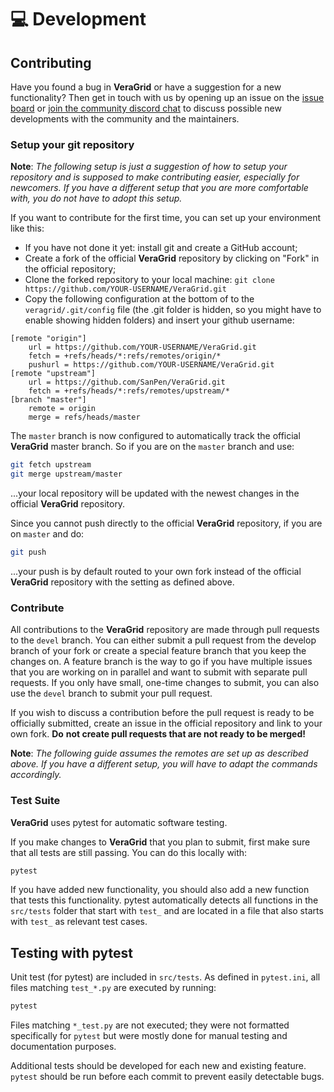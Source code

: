 # 💻 Development

## Contributing

Have you found a bug in **VeraGrid** or have a suggestion for a new functionality? Then
get in touch with us by opening up an issue on the 
[issue board](https://github.com/SanPen/VeraGrid/issues) 
or [join the community discord chat](https://discord.com/invite/dzxctaNbvu) 
to discuss possible new
developments with the community and the maintainers.

### Setup your git repository

**Note**: *The following setup is just a suggestion of how to setup your repository*
*and is supposed to make contributing easier, especially for newcomers. If you have a*
*different setup that you are more comfortable with, you do not have to adopt this*
*setup.*

If you want to contribute for the first time, you can set up your environment like
this:

- If you have not done it yet: install git and create a GitHub account;
- Create a fork of the official **VeraGrid** repository by clicking on "Fork" in the official repository;
- Clone the forked repository to your local machine: `git clone https://github.com/YOUR-USERNAME/VeraGrid.git`
- Copy the following configuration at the bottom of to the `veragrid/.git/config` file (the .git folder is hidden, 
so you might have to enable showing hidden folders) and insert your github username:

```
[remote "origin"]
    url = https://github.com/YOUR-USERNAME/VeraGrid.git
    fetch = +refs/heads/*:refs/remotes/origin/*
    pushurl = https://github.com/YOUR-USERNAME/VeraGrid.git
[remote "upstream"]
    url = https://github.com/SanPen/VeraGrid.git
    fetch = +refs/heads/*:refs/remotes/upstream/*
[branch "master"]
    remote = origin
    merge = refs/heads/master
```
    

The `master` branch is now configured to automatically track the official **VeraGrid**
master branch. So if you are on the `master` branch and use:

```bash
git fetch upstream
git merge upstream/master
```

...your local repository will be updated with the newest changes in the official
**VeraGrid** repository.

Since you cannot push directly to the official **VeraGrid** repository, if you are on
`master` and do:

```bash
git push
```

...your push is by default routed to your own fork instead of the official **VeraGrid**
repository with the setting as defined above.

### Contribute

All contributions to the **VeraGrid** repository are made through pull requests to the
`devel` branch. You can either submit a pull request from the develop branch of your
fork or create a special feature branch that you keep the changes on. A feature branch
is the way to go if you have multiple issues that you are working on in parallel and
want to submit with separate pull requests. If you only have small, one-time changes
to submit, you can also use the `devel` branch to submit your pull request.

If you wish to discuss a contribution before the pull request is ready to be officially
submitted, create an issue in the official repository and link to your own fork. **Do**
**not create pull requests that are not ready to be merged!**

**Note**: *The following guide assumes the remotes are set up as described above. If*
*you have a different setup, you will have to adapt the commands accordingly.*

### Test Suite

**VeraGrid** uses pytest for automatic software testing.

If you make changes to **VeraGrid** that you plan to submit, first make sure that all
tests are still passing. You can do this locally with:

```bash
pytest
```

If you have added new functionality, you should also add a new function that tests this
functionality. pytest automatically detects all functions in the `src/tests` folder
that start with `test_` and are located in a file that also starts with `test_` as
relevant test cases.

## Testing with pytest

Unit test (for pytest) are included in `src/tests`. As defined in `pytest.ini`, all
files matching `test_*.py` are executed by running:

```bash
pytest
```

Files matching `*_test.py` are not executed; they were not formatted specifically for
`pytest` but were mostly done for manual testing and documentation purposes.

Additional tests should be developed for each new and existing feature. `pytest`
should be run before each commit to prevent easily detectable bugs.